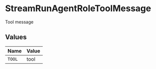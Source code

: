 # StreamRunAgentRoleToolMessage

Tool message


## Values

| Name   | Value  |
| ------ | ------ |
| `TOOL` | tool   |